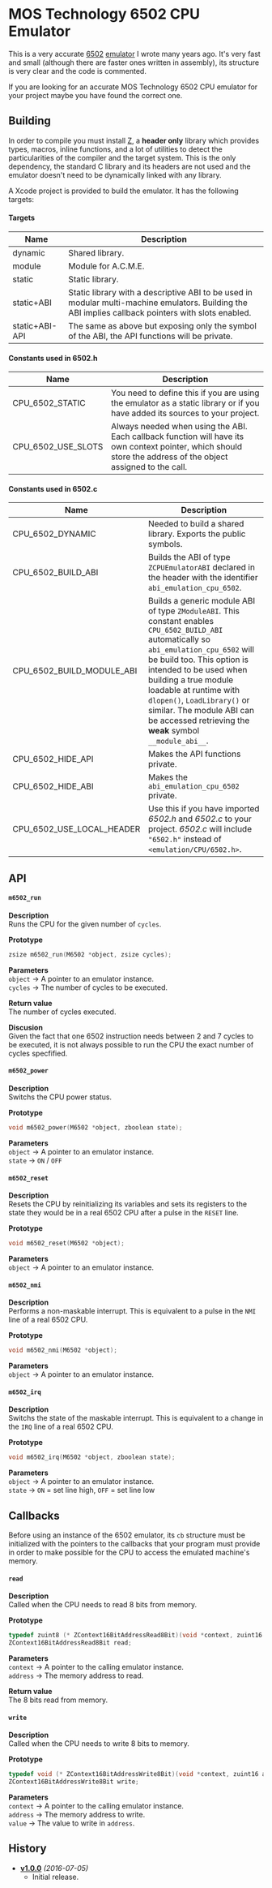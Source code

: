 # MOS Technology 6502 CPU Emulator


This is a very accurate [6502](http://en.wikipedia.org/wiki/MOS_Technology_6502) [emulator](http://en.wikipedia.org/wiki/Emulator) I wrote many years ago. It's very fast and small (although there are faster ones written in assembly), its structure is very clear and the code is commented.

If you are looking for an accurate MOS Technology 6502 CPU emulator for your project maybe you have found the correct one. 

## Building

In order to compile you must install [Z](http://github.com/redcode/Z), a **header only** library which provides types, macros, inline functions, and a lot of utilities to detect the particularities of the compiler and the target system. This is the only dependency, the standard C library and its headers are not used and the emulator doesn't need to be dynamically linked with any library.

A Xcode project is provided to build the emulator. It has the following targets:

#### Targets

Name | Description
--- | ---
dynamic | Shared library.
module  | Module for A.C.M.E.
static | Static library.
static+ABI | Static library with a descriptive ABI to be used in modular multi-machine emulators. Building the ABI implies callback pointers with slots enabled.
static+ABI-API | The same as above but exposing only the symbol of the ABI, the API functions will be private.

#### Constants used in 6502.h

Name | Description
--- | ---
CPU_6502_STATIC | You need to define this if you are using the emulator as a static library or if you have added its sources to your project.
CPU_6502_USE_SLOTS | Always needed when using the ABI. Each callback function will have its own context pointer, which should store the address of the object assigned to the call.

#### Constants used in 6502.c
Name | Description
--- | ---
CPU_6502_DYNAMIC | Needed to build a shared library. Exports the public symbols.
CPU_6502_BUILD_ABI | Builds the ABI of type `ZCPUEmulatorABI` declared in the header with the identifier `abi_emulation_cpu_6502`.
CPU_6502_BUILD_MODULE_ABI | Builds a generic module ABI of type `ZModuleABI`. This constant enables `CPU_6502_BUILD_ABI` automatically so `abi_emulation_cpu_6502` will be build too. This option is intended to be used when building a true module loadable at runtime with `dlopen()`, `LoadLibrary()` or similar. The module ABI can be accessed retrieving the **weak** symbol `__module_abi__`.
CPU_6502_HIDE_API | Makes the API functions private.
CPU_6502_HIDE_ABI | Makes the `abi_emulation_cpu_6502` private.
CPU_6502_USE_LOCAL_HEADER | Use this if you have imported _6502.h_ and _6502.c_ to your project. _6502.c_ will include `"6502.h"` instead of `<emulation/CPU/6502.h>`.


## API

#### `m6502_run`

**Description**  
Runs the CPU for the given number of ```cycles```.   

**Prototype**  
```C
zsize m6502_run(M6502 *object, zsize cycles);
```

**Parameters**  
`object` → A pointer to an emulator instance.  
`cycles` → The number of cycles to be executed.  

**Return value**  
The number of cycles executed.   

**Discusion**  
Given the fact that one 6502 instruction needs between 2 and 7 cycles to be executed, it is not always possible to run the CPU the exact number of cycles specfified.   

#### `m6502_power`

**Description**  
Switchs the CPU power status.   

**Prototype**  
```C
void m6502_power(M6502 *object, zboolean state);
```
**Parameters**  
`object` → A pointer to an emulator instance.  
`state` → `ON` / `OFF`  

#### `m6502_reset`

**Description**  
Resets the CPU by reinitializing its variables and sets its registers to the state they would be in a real 6502 CPU after a pulse in the `RESET` line.   

**Prototype**
```C
void m6502_reset(M6502 *object);
```

**Parameters**  
`object` → A pointer to an emulator instance.  

#### `m6502_nmi`

**Description**  
Performs a non-maskable interrupt. This is equivalent to a pulse in the `NMI` line of a real 6502 CPU.   

**Prototype**  
```C
void m6502_nmi(M6502 *object);
```

**Parameters**  
`object` → A pointer to an emulator instance.  

#### `m6502_irq`

**Description**  
Switchs the state of the maskable interrupt. This is equivalent to a change in the `IRQ` line of a real 6502 CPU.   

**Prototype**  
```C
void m6502_irq(M6502 *object, zboolean state);
```

**Parameters**  
`object` → A pointer to an emulator instance.  
`state` → `ON` = set line high, `OFF` = set line low  


## Callbacks

Before using an instance of the 6502 emulator, its `cb` structure must be initialized with the pointers to the callbacks that your program must provide in order to make possible for the CPU to access the emulated machine's memory.

#### `read` 

**Description**  
Called when the CPU needs to read 8 bits from memory.   

**Prototype**  
```C
typedef zuint8 (* ZContext16BitAddressRead8Bit)(void *context, zuint16 address);
ZContext16BitAddressRead8Bit read;
```

**Parameters**  
`context` → A pointer to the calling emulator instance.  
`address` → The memory address to read.  

**Return value**  
The 8 bits read from memory.   

#### `write`

**Description**  
Called when the CPU needs to write 8 bits to memory.   

**Prototype**  
```C
typedef void (* ZContext16BitAddressWrite8Bit)(void *context, zuint16 address, zuint8 value);
ZContext16BitAddressWrite8Bit write;
```

**Parameters**  
`context` → A pointer to the calling emulator instance.  
`address` → The memory address to write.  
`value` → The value to write in `address`.  


## History

* __[v1.0.0](http://github.com/redcode/6502/releases/tag/v1.0.0)__ _(2016-07-05)_
    * Initial release.
